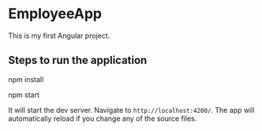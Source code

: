 # EmployeeApp

This is my first Angular project. 

## Steps to run the application

npm install

npm start

It will start the dev server. Navigate to `http://localhost:4200/`. The app will automatically reload if you change any of the source files.
